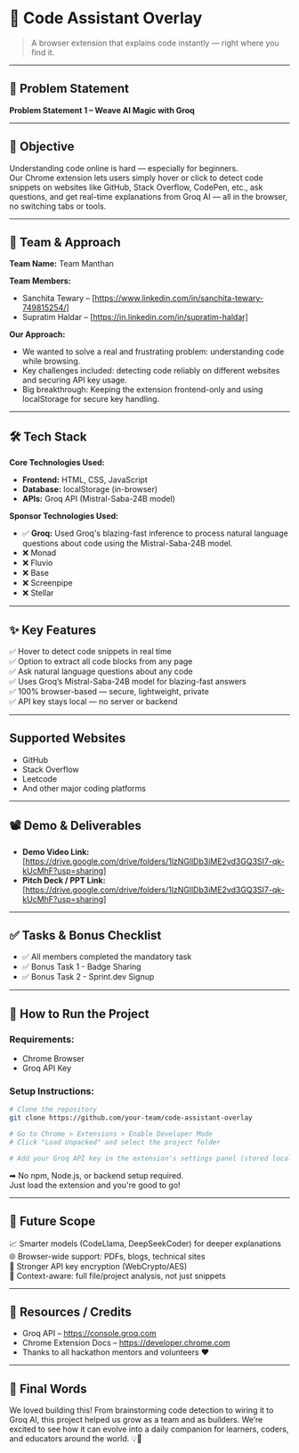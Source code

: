# 🚀 Code Assistant Overlay
> A browser extension that explains code instantly — right where you find it.

---

## 📌 Problem Statement  
**Problem Statement 1 – Weave AI Magic with Groq**  

---

## 🎯 Objective  
Understanding code online is hard — especially for beginners.  
Our Chrome extension lets users simply hover or click to detect code snippets on websites like GitHub, Stack Overflow, CodePen, etc., ask questions, and get real-time explanations from Groq AI — all in the browser, no switching tabs or tools.

---

## 🧠 Team & Approach  
**Team Name:** Team Manthan  

**Team Members:**  
- Sanchita Tewary – [https://www.linkedin.com/in/sanchita-tewary-749815254/]
- Supratim Haldar –  [https://in.linkedin.com/in/supratim-haldar]

**Our Approach:**  
- We wanted to solve a real and frustrating problem: understanding code while browsing.  
- Key challenges included: detecting code reliably on different websites and securing API key usage.  
- Big breakthrough: Keeping the extension frontend-only and using localStorage for secure key handling.

---

## 🛠️ Tech Stack  

**Core Technologies Used:**  
- **Frontend:** HTML, CSS, JavaScript  
- **Database:** localStorage (in-browser)  
- **APIs:** Groq API (Mistral-Saba-24B model)  

**Sponsor Technologies Used:**  
- ✅ **Groq:** Used Groq's blazing-fast inference to process natural language questions about code using the Mistral-Saba-24B model.  
- ❌ Monad  
- ❌ Fluvio  
- ❌ Base  
- ❌ Screenpipe  
- ❌ Stellar

---

## ✨ Key Features  
✅ Hover to detect code snippets in real time  
✅ Option to extract all code blocks from any page  
✅ Ask natural language questions about any code  
✅ Uses Groq’s Mistral-Saba-24B model for blazing-fast answers  
✅ 100% browser-based — secure, lightweight, private  
✅ API key stays local — no server or backend

---
## Supported Websites

- GitHub
- Stack Overflow
- Leetcode
- And other major coding platforms


---
## 📽️ Demo & Deliverables  

- **Demo Video Link:** [https://drive.google.com/drive/folders/1lzNGllDb3iME2vd3GQ3SI7-qk-kUcMhF?usp=sharing]  
- **Pitch Deck / PPT Link:** [https://drive.google.com/drive/folders/1lzNGllDb3iME2vd3GQ3SI7-qk-kUcMhF?usp=sharing]  

---

## ✅ Tasks & Bonus Checklist  

- ✅ All members completed the mandatory task  
- ✅ Bonus Task 1 - Badge Sharing  
- ✅ Bonus Task 2 - Sprint.dev Signup

---

## 🧪 How to Run the Project  

### Requirements:  
- Chrome Browser  
- Groq API Key  

### Setup Instructions:  
```bash
# Clone the repository
git clone https://github.com/your-team/code-assistant-overlay

# Go to Chrome > Extensions > Enable Developer Mode
# Click "Load Unpacked" and select the project folder

# Add your Groq API key in the extension's settings panel (stored locally)
```

➡ No npm, Node.js, or backend setup required.  
Just load the extension and you're good to go!

---

## 🦠 Future Scope  

📈 Smarter models (CodeLlama, DeepSeekCoder) for deeper explanations  
🌐 Browser-wide support: PDFs, blogs, technical sites  
🔐 Stronger API key encryption (WebCrypto/AES)  
🧠 Context-aware: full file/project analysis, not just snippets  

---

## 📌 Resources / Credits  
- Groq API – https://console.groq.com
- Chrome Extension Docs – https://developer.chrome.com 
- Thanks to all hackathon mentors and volunteers ❤️

---

## 🏁 Final Words  
We loved building this! From brainstorming code detection to wiring it to Groq AI, this project helped us grow as a team and as builders. We’re excited to see how it can evolve into a daily companion for learners, coders, and educators around the world. 💡🚀
